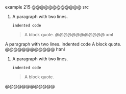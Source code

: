 example 215
@@@@@@@@@@@@ src
1.  A paragraph
    with two lines.

        indented code

    > A block quote.
@@@@@@@@@@@@ xml
<?xml version="1.0" encoding="UTF-8"?>
<!DOCTYPE document SYSTEM "CommonMark.dtd">
<document xmlns="http://commonmark.org/xml/1.0">
  <list type="ordered" start="1" delim="period" tight="false">
    <item>
      <paragraph>
        <text>A paragraph</text>
        <softbreak />
        <text>with two lines.</text>
      </paragraph>
      <code_block>indented code
</code_block>
      <block_quote>
        <paragraph>
          <text>A block quote.</text>
        </paragraph>
      </block_quote>
    </item>
  </list>
</document>
@@@@@@@@@@@@ html
<ol>
<li>
<p>A paragraph
with two lines.</p>
<pre><code>indented code
</code></pre>
<blockquote>
<p>A block quote.</p>
</blockquote>
</li>
</ol>
@@@@@@@@@@@@
